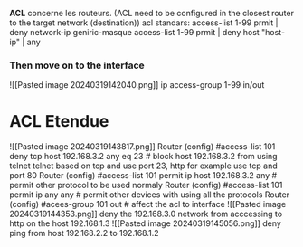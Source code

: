**ACL** concerne les routeurs.
(ACL need to be configured in the closest router to the target network (destination))
acl standars:
access-list 1-99 prmit | deny network-ip geniric-masque
access-list 1-99 prmit | deny host "host-ip" | any
### Then move on to the interface
![[Pasted image 20240319142040.png]]
ip access-group 1-99 in/out

# ACL Etendue
![[Pasted image 20240319143817.png]]
Router (config) #access-list 101 deny tcp host 192.168.3.2 any eq 23 # block host 192.168.3.2 from using telnet telnet based on tcp and use port 23, http for example use tcp and port 80
Router (config) #access-list 101 permit ip host 192.168.3.2 any # permit other protocol to be used normaly
Router (config) #access-list 101 permit ip any any # permit other devices with using all the protocols
Router (config) #acees-group 101 out # affect the acl to interface
![[Pasted image 20240319144353.png]]
deny the 192.168.3.0 network from acccessing to http on the host 192.168.1.3
![[Pasted image 20240319145056.png]] 
deny ping from host 192.168.2.2 to 192.168.1.2